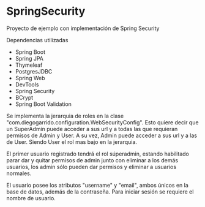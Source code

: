 # SpringSecurity
Proyecto de ejemplo con implementación de Spring Security

Dependencias utilizadas

- Spring Boot
- Spring JPA
- Thymeleaf
- PostgresJDBC
- Spring Web
- DevTools
- Spring Security
- BCrypt
- Spring Boot Validation

Se implementa la jerarquia de roles en la clase "com.diegogarrido.configuration.WebSecurityConfig". Esto quiere decir que un SuperAdmin puede acceder a sus url y a todas las que requieran permisos de Admin y User. A su vez, Admin puede acceder a sus url y a las de User. Siendo User el rol mas bajo en la jerarquia.

El primer usuario registrado tendrá el rol súperadmin, estando habilitado parar dar y quitar permisos de admin junto con eliminar a los demás usuarios, los admin sólo pueden dar permisos y eliminar a usuarios normales.

El usuario posee los atributos "username" y "email", ambos únicos en la base de datos, además de la contraseña. Para iniciar sesión se requiere el nombre de usuario.
